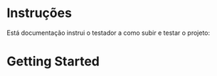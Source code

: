 # Instruções
Está documentação instrui o testador a como subir e testar o projeto:

# Getting Started




